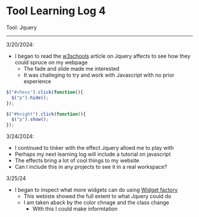 # Tool Learning Log 4

Tool: Jquery

---

3/20/2024:
* I began to read the [w3schools](https://www.w3schools.com/jquery/jquery_hide_show.asp) article on Jquery affects to see how they could spruce on my webpage
  * The fade and slide made me interested
  * It was challeging to try and work with Javascript with no prior experience
```javascript
$("#chess").click(function(){
  $("p").hide();
});

$("#knight").click(function(){
  $("p").show();
});
```
3/24/2024:
* I continued to tinker with the effect Jquery alloed me to play with
 * Perhaps my next learning log will include a tutorial on javascript
 * The effects bring a lot of cool things to my website
 * Can I include this in any projects to see it in a real workspace?

3/25/24
* I began to inspect what more widgets can do using [Widget factory](https://jqueryui.com/widget/)
    * This webiste showed the full extent to what Jquery could do
    * I am taken aback by the color chnage and the class change
        * With this I could make informtation 
